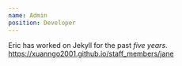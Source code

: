 ```yaml
---
name: Admin
position: Developer
---
```

Eric has worked on Jekyll for the past *five years*.
https://xuanngo2001.github.io/staff_members/jane
